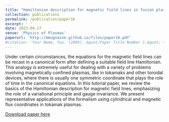 ```yaml
---
title: "Hamiltonian description for magnetic field lines in fusion plasmas: A tutorial "
collection: publications
permalink: /publication/paper16
excerpt: ' '
date: 2023-09-27
venue: 'Physics of Plasmas'
paperurl: 'http://mmugnaine.github.io/files/paper16.pdf'
#citation: 'Your Name, You. (2009). &quot;Paper Title Number 1.&quot; <i>Journal 1</i>. 1(1).'
---
```

Under certain circumstances, the equations for the magnetic field lines can be recast in a canonical form after defining a suitable field line Hamiltonian. This analogy is extremely useful for dealing with a variety of problems involving magnetically confined plasmas, like in tokamaks and other toroidal devices, where there is usually one symmetric coordinate that plays the role of time in the canonical equations. In this tutorial paper, we review the basics of the Hamiltonian description for magnetic field lines, emphasizing the role of a variational principle and gauge invariance. We present representative applications of the formalism using cylindrical and magnetic flux coordinates in tokamak plasmas.

[Download paper here](http://mmugnaine.github.io/files/paper16.pdf)

